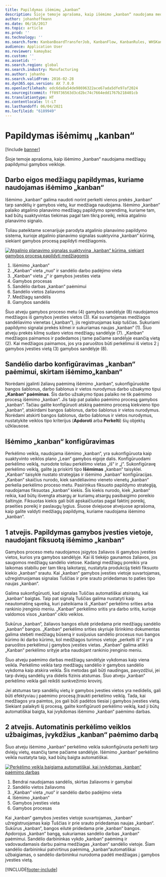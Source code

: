 ```yaml
---
title: Papildymas išėmimų „kanban“
description: Šioje temoje aprašoma, kaip išėmimo „kanban“ naudojama medžiagų papildymui gamybos veikloje.
author: johanhoffmann
ms.date: 06/16/2017
ms.topic: article
ms.prod: ''
ms.technology: ''
ms.search.form: KanbanBoardTransferJob, KanbanFlow, KanbanRules, WHSKanbanWaveTable, WHSKanbanWaveTableListPage
audience: Application User
ms.reviewer: kamaybac
ms.custom: ''
ms.assetid: ''
ms.search.region: global
ms.search.industry: Manufacturing
ms.author: johanho
ms.search.validFrom: 2016-02-28
ms.dyn365.ops.version: AX 7.0.0
ms.openlocfilehash: edc6da8a54de98696322ace67ada5dfe97af2024
ms.sourcegitcommit: ff09736563d3cd2bc74c7664edd1767b218401cb
ms.translationtype: HT
ms.contentlocale: lt-LT
ms.lasthandoff: 06/04/2021
ms.locfileid: "6189949"
---
```

# <a name="replenishment-with-withdrawal-kanbans"></a>Papildymas išėmimų „kanban“

[!include [banner](../includes/banner.md)]

Šioje temoje aprašoma, kaip išėmimo „kanban“ naudojama medžiagų papildymui gamybos veikloje.

## <a name="workflow-for-material-replenishment-that-uses-the-withdrawal-kanban"></a>Darbo eigos medžiagų papildymas, kuriame naudojamas išėmimo „kanban“

Išėmimo „kanban“ galima naudoti norint perkelti vienos prekės „kanban“ tarp sandėlių ir gamybos vietų, kur medžiaga naudojama. Išėmimo „kanban“ palaiko atgalinio planavimo medžiagų papildymo sprendimą, kuriame tam, kad būtų suaktyvintas tiekimas pagal tam tikrą poreikį, reikia atgalinio planavimo signalo. 

Toliau pateiktame scenarijuje parodyta atgalinio planavimo papildymo sistema, kurioje atgalinio planavimo signalas suaktyvina „kanban“ kūrimą, siekiant gamybos procesą papildyti medžiagomis. 

[![Atgalinio planavimo signalas suaktyvina „kanban“ kūrimą, siekiant gamybos procesą papildyti medžiagomis](./media/material-replenishment-with-withdrawal-kanban.png)](./media/material-replenishment-with-withdrawal-kanban.png)

1.  Išėmimo „kanban“
2.  „Kanban“ vieta „nuo“ ir sandėlio darbo padėjimo vieta
3.  „Kanban“ vieta „į“ ir gamybos įvesties vieta
4.  Gamybos procesas
5.  Sandėlio darbas „kanban“ paėmimui
6.  Sandėlio vietos žaliavoms
7.  Medžiagų sandėlis
8.  Gamybos sandėlis

Šiuo atveju gamybos proceso metu (4) gamybos sandėlyje (8) naudojamos medžiagos iš gamybos įvesties vietos (3). Kai suvartojamas medžiagos sandėliavimo vienetas („kanban“), jis registruojamas kaip tuščias. Sukuriami papildymo signalai prekės kilmei ir sukuriamas naujas „kanban“ (1). Šiuo atveju prekės kilmę sudaro vietos medžiagų sandėlyje (7). „Kanban“ medžiagos paimamos ir padedamos į tame pačiame sandėlyje esančią vietą (2). Kai medžiagos paimamos, jos yra paruoštos būti perkėlimui iš vietos 2 į gamybos įvesties vietą (3) gamybos sandėlyje (8).

## <a name="configure-warehouse-work-for-kanban-picking-for-the-withdrawal-kanban"></a>Sandėlio darbo konfigūravimas „kanban“ paėmimui, skirtam išėmimo„kanban“

Norėdami įgalinti žaliavų paėmimą išėmimo „kanban“, sukonfigūruokite bangos šablonus, darbo šablonus ir vietos nurodymus darbo užsakymo tipui **„Kanban“ paėmimas**. Šis darbo užsakymo tipas palaiko ne tik paėmimo procesą išėmimo „kanban“. Jis taip pat palaiko paėmimo procesą gamybos „kanban“. Tačiau galite konfigūruoti atskirą paėmimo procesą kiekvieno tipo „kanban“, atskirdami bangos šablonus, darbo šablonus ir vietos nurodymus. Norėdami atskirti bangos šablonus, darbo šablonus ir vietos nurodymus, nustatykite veiklos tipo kriterijus (**Apdoroti** arba **Perkelti**) šių objektų užklausose.

## <a name="configure-the-withdrawal-kanban"></a>Išėmimo „kanban“ konfigūravimas

Perkėlimo veikla, naudojama išėmimo „kanban“, yra sukonfigūruota kaip suaktyvinto veiklos plano „Lean“ gamybos eigoje dalis. Konfigūruodami perkėlimo veiklą, nurodote toliau perkėlimo vietas „iš“ ir „į“. Sukonfigūravę perkėlimo veiklą, galite ją priskirti tipo **Išėmimas** „kanban“ taisyklei. „Kanban“ taisyklė nustato strategijas ir išėmimo „kanban“ konfigūracijas. „Kanban“ skaičius nurodo, kiek sandėliavimo vieneto vienetų „kanban“ perkelia perkėlimo proceso metu. Pasirinkus fiksuoto papildymo strategiją, naudojamas fiksuotas „kanban“ kiekis. Šis kiekis nurodo, kiek „kanban“ reikia, kad būtų išvengta atsargų ar kuriamų atsargų pasibaigimo poreikio šaltinyje. Fiksuotas kiekis gali būti apskaičiuotas pagal faktinį poreikį, praeities poreikį ir paslaugų lygius. Šiuose dviejuose atvejuose aprašoma, kaip galite valdyti medžiagų papildymą, kuriame naudojama išėmimo „kanban“.

## <a name="scenario-1-replenish-a-production-input-location-by-using-a-fixed-withdrawal-kanban"></a>1 atvejis. Papildymas gamybos įvesties vietoje, naudojant fiksuotą išėmimo „kanban“

Gamybos proceso metu naudojamos įsigytos žaliavos iš gamybos įvesties vietos, kurios yra gamybos sandėlyje. Kai iš tiekėjo gaunamos žaliavos, jos saugomos medžiagų sandėlio vietose. Kadangi medžiagų poreikis yra laikomas stabiliu per tam tikrą laikotarpį, nustatyta produkciją tiekti fiksuoto kiekio „kanban“ srautu. Kai „kanban“ gamybos įvesties vietoje suvartojamas, užregistruojamas signalas Tuščias ir prie srauto pridedamas to paties tipo naujas „kanban“. 

Galima sukonfigūruoti, kad signalas Tuščias automatiškai atsirastų, kai „kanban“ baigtas. Taip pat signalą Tuščias galima nustatyti kaip neautomatinę sąveiką, kuri pateikiama iš „Kanban“ perkėlimo srities arba rankinio įrenginio meniu. „Kanban“ perkėlimo sritis yra darbo sritis, kurioje valdomos visos „kanban“ ciklo veiklos. 

Sukūrus „kanban“, žaliavos bangos eilutė pridedama prie medžiagų sandėlio „kanban“ bangos. „Kanban“ perkėlimo srities skyriuje Išrinkimo dokumentas galima stebėti medžiagų būseną ir susijusius sandėlio procesus nuo bangos kūrimo iki darbo kūrimo, kol medžiagos turimos vietoje „perkelti iš“ ir yra paruoštos perkėlimui į gamybos įvesties vietas. „Kanban“ galima atlikti „Kanban“ perkėlimo srityje arba naudojant rankinio įrenginio meniu. 

Šiuo atveju paėmimo darbas medžiagų sandėlyje vykdomas kaip viena veikla. Perkėlimo veikla tarp medžiagų sandėlio ir gamybos sandėlio vykdoma kaip atskira veikla. Šis metodas gali būti naudingas, pavyzdžiui, jei tarp dviejų sandėlių yra didelis fizinis atstumas. Šiuo atveju „kanban“ perkėlimo veikla gali reikšti sunkvežimio krovinį. 

Jei atstumas tarp sandėlių vietų ir gamybos įvesties vietos yra nedidelis, gali būti efektyviau į paėmimo procesą įtraukti perkėlimo veiklą. Tada, kai medžiagos yra paimtos, jos gali būti padėtos tiesiai į gamybos įvesties vietą. Siekiant palaikyti šį procesą, galite konfigūruoti perkėlimo veiklą, kad ji būtų automatiškai baigta, kai įvykdomas išėmimo „kanban“ paėmimo darbas.

## <a name="scenario-2-automatically-complete-the-transfer-activity-when-kanban-picking-work-is-processed"></a>2 atvejis. Automatinis perkėlimo veiklos užbaigimas, įvykdžius „kanban“ paėmimo darbą

Šiuo atveju išėmimo „kanban“ perkėlimo veikla sukonfigūruota perkelti tarp dviejų vietų, esančių tame pačiame sandėlyje. Išėmimo „kanban“ perkėlimo veikla nustatyta taip, kad būtų baigta automatiškai. 

[![Perkėlimo veikla baigiama automatiškai, kai įvykdomas „kanban“ paėmimo darbas](./media/transfer-activities-when-processing-kanban-picking.png)](./media/transfer-activities-when-processing-kanban-picking.png)

1.  Bendrai naudojamas sandėlis, skirtas žaliavoms ir gamybai
2.  Sandėlio vietos žaliavoms
3.  „Kanban“ vieta „nuo“ ir sandėlio darbo padėjimo vieta
4.  Išėmimo „kanban“
5.  Gamybos įvesties vieta
6.  Gamybos procesas

Kai „kanban“ gamybos įvesties vietoje suvartojamas, „kanban“ užregistruojamas kaip Tuščias ir prie srauto pridedamas naujas „kanban“. Sukūrus „kanban“, bangos eilutė pridedama prie „kanban“ bangos. Apdorojus „kanban“ bangą, sukuriamas sandėlio darbas „kanban“ paėmimui. Sandėlio darbininkas vykdo „kanban“ paėmimą ir vadovaudamasis darbu paima medžiagas „kanban“ sandėlio vietoje. Šiam sandėlio darbininkui patvirtinus paėmimą, „kanban“automatiškai užbaigiamas, o sandėlio darbininkui nurodoma padėti medžiagas į gamybos įvesties vietą.



[!INCLUDE[footer-include](../../includes/footer-banner.md)]